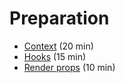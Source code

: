 # Preparation
- [Context](https://reactjs.org/docs/context.html) (20 min)
- [Hooks](https://www.youtube.com/watch?v=O6P86uwfdR0) (15 min)
- [Render props](https://reactjs.org/docs/render-props.html) (10 min)
